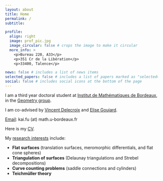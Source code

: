 ```yaml
---
layout: about
title: Home
permalink: /
subtitle:  

profile:
  align: right
  image: prof_pic.jpg
  image_circular: false # crops the image to make it circular
  more_info: > 
    <p>Bureau 220, A33</p>
    <p>351 Cr de la Libération</p>
    <p>33400, Talence</p>

news: false # includes a list of news items
selected_papers: false # includes a list of papers marked as "selected={true}"
social: false # includes social icons at the bottom of the page
---
```


I am a third year doctoral student at [Institut de Mathématiques de Bordeaux](https://www.math.u-bordeaux.fr/imb/), in the [Geometry group](https://www.math.u-bordeaux.fr/imb/geometrie).

I am co-advised by [Vincent Delecroix](https://www.labri.fr/perso/vdelecro/) and [Elise Goujard](https://www.math.u-bordeaux.fr/~egoujard/).

<a href='mailto:kai.fu@math.u-bordeaux.fr'>Email</a>: kai.fu (at) math.u-bordeaux.fr

Here is my <a href='./cv/cv.pdf'>CV</a>.

My [research interests](#) include:

- **Flat surfaces** (translation surfaces, meromorphic differentials, and flat cone spheres)
- **Triangulation of surfaces** (Delaunay triangulations and Strebel decompositions)
- **Curve counting problems** (saddle connections and cylinders)
- **Teichmüller theory**
